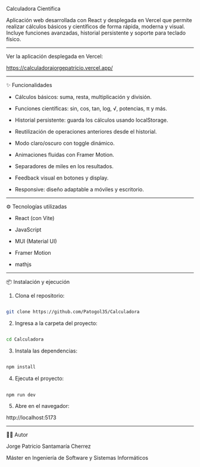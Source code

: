 Calculadora Científica

Aplicación web desarrollada con React y desplegada en Vercel que permite realizar cálculos básicos y científicos de forma rápida, moderna y visual.
Incluye funciones avanzadas, historial persistente y soporte para teclado físico.

---

Ver la aplicación desplegada en Vercel:

https://calculadorajorgepatricio.vercel.app/


---

✨ Funcionalidades

- Cálculos básicos: suma, resta, multiplicación y división.

- Funciones científicas: sin, cos, tan, log, √, potencias, π y más.

- Historial persistente: guarda los cálculos usando localStorage.

- Reutilización de operaciones anteriores desde el historial.

- Modo claro/oscuro con toggle dinámico.

- Animaciones fluidas con Framer Motion.

- Separadores de miles en los resultados.

- Feedback visual en botones y display.

- Responsive: diseño adaptable a móviles y escritorio.

---

⚙️ Tecnologías utilizadas 

- React (con Vite)

- JavaScript

- MUI (Material UI)

- Framer Motion

- mathjs

---

📦 Instalación y ejecución

1. Clona el repositorio:

```bash

git clone https://github.com/Patogol35/Calculadora

```

2. Ingresa a la carpeta del proyecto:

```bash

cd Calculadora

```

3. Instala las dependencias:

```bash

npm install

```

4. Ejecuta el proyecto:

```bash
   
npm run dev

```

5. Abre en el navegador:

http://localhost:5173


---

👨‍💻 Autor

Jorge Patricio Santamaría Cherrez

Máster en Ingeniería de Software y Sistemas Informáticos

